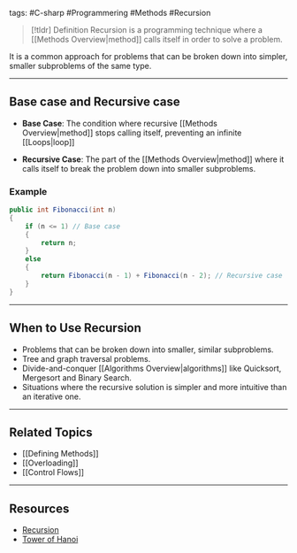tags: #C-sharp #Programmering #Methods #Recursion

> [!tldr] Definition
> Recursion is a programming technique where a [[Methods Overview|method]] calls itself in order to solve a problem. 

It is a common approach for problems that can be broken down into simpler, smaller subproblems of the same type.

---

## Base case and Recursive case
- **Base Case**: The condition where recursive [[Methods Overview|method]] stops calling itself, preventing an infinite [[Loops|loop]]

- **Recursive Case**: The part of the [[Methods Overview|method]] where it calls itself to break the problem down into smaller subproblems.
### Example
```csharp
public int Fibonacci(int n)
{
    if (n <= 1) // Base case
    {
        return n;
    }
    else
    {
        return Fibonacci(n - 1) + Fibonacci(n - 2); // Recursive case
    }
}
```

---

## When to Use Recursion
- Problems that can be broken down into smaller, similar subproblems.
- Tree and graph traversal problems.
- Divide-and-conquer [[Algorithms Overview|algorithms]] like Quicksort, Mergesort and Binary Search.
- Situations where the recursive solution is simpler and more intuitive than an iterative one.

---

## Related Topics
- [[Defining Methods]]
- [[Overloading]]
- [[Control Flows]]

---

## Resources
- [Recursion](https://www.geeksforgeeks.org/recursion-in-c-sharp/)
- [Tower of Hanoi](https://www.geeksforgeeks.org/c-program-for-tower-of-hanoi/?ref=lbp)